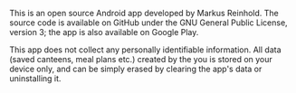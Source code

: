 This is an open source Android app developed by Markus Reinhold. The source code is available on GitHub under the GNU General Public License, version 3; the app is also available on Google Play.

This app does not collect any personally identifiable information. All data (saved canteens, meal plans etc.) created by the you is stored on your device only, and can be simply erased by clearing the app's data or uninstalling it.
